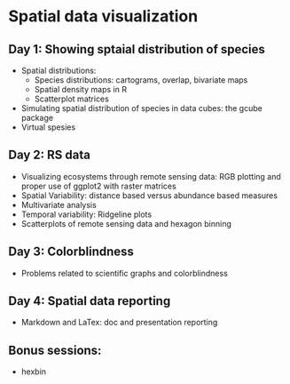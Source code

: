 # Spatial data visualization 

## Day 1: Showing sptaial distribution of species
+ Spatial distributions:
   + Species distributions: cartograms, overlap, bivariate maps
   + Spatial density maps in R
   + Scatterplot matrices 
+ Simulating spatial distribution of species in data cubes: the gcube package
+ Virtual spesies
  
## Day 2: RS data
+ Visualizing ecosystems through remote sensing data: RGB plotting and proper use of ggplot2 with raster matrices
+ Spatial Variability: distance based versus abundance based measures
+ Multivariate analysis
+ Temporal variability: Ridgeline plots
+ Scatterplots of remote sensing data and hexagon binning

## Day 3: Colorblindness
+ Problems related to scientific graphs and colorblindness 

## Day 4: Spatial data reporting
+ Markdown and LaTex: doc and presentation reporting

## Bonus sessions:
+ hexbin
